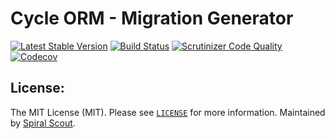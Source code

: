 # Cycle ORM - Migration Generator
[![Latest Stable Version](https://poser.pugx.org/cycle/migrations/version)](https://packagist.org/packages/cycle/migrations)
[![Build Status](https://github.com/cycle/migrations/workflows/build/badge.svg)](https://github.com/cycle/migrations/actions)
[![Scrutinizer Code Quality](https://scrutinizer-ci.com/g/cycle/migrations/badges/quality-score.png?b=master)](https://scrutinizer-ci.com/g/cycle/migrations/?branch=master)
[![Codecov](https://codecov.io/gh/cycle/migrations/graph/badge.svg)](https://codecov.io/gh/cycle/migrations)

License:
--------
The MIT License (MIT). Please see [`LICENSE`](./LICENSE) for more information. Maintained by [Spiral Scout](https://spiralscout.com).

